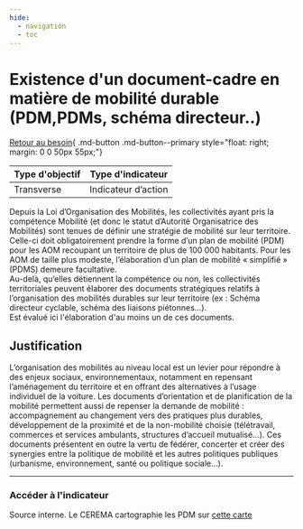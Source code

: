 ```yaml
---
hide:
  - navigation
  - toc
---
```


# Existence d'un document-cadre en matière de mobilité durable (PDM,PDMs, schéma directeur..)

[Retour au besoin](https://konsilion.github.io/diag360/pages/besoins/bi3){ .md-button .md-button--primary style="float: right; margin: 0 0 50px 55px;"}

|Type d'objectif|Type d'indicateur|
|--|--|
|Transverse|Indicateur d’action|

Depuis la Loi d’Organisation des Mobilités, les collectivités ayant pris la compétence Mobilité (et donc le statut d’Autorité Organisatrice des Mobilités) sont tenues de définir une stratégie de mobilité sur leur territoire. Celle-ci doit obligatoirement prendre la forme d’un plan de mobilité (PDM) pour les AOM recoupant un territoire de plus de 100 000 habitants. Pour les AOM de taille plus modeste, l’élaboration d’un plan de mobilité « simplifié » (PDMS) demeure facultative.  
Au-delà, qu’elles détiennent la compétence ou non, les collectivités territoriales peuvent élaborer des documents stratégiques relatifs à l’organisation des mobilités durables sur leur territoire (ex : Schéma directeur cyclable, schéma des liaisons piétonnes…).  
Est évalué ici l'élaboration d'au moins un de ces documents.  

## Justification

L’organisation des mobilités au niveau local est un levier pour répondre à des enjeux sociaux, environnementaux, notamment en repensant l’aménagement du territoire et en offrant des alternatives à l’usage individuel de la voiture. Les documents d’orientation et de planification de la mobilité permettent aussi de repenser la demande de mobilité : accompagnement au changement vers des pratiques plus durables, développement de la proximité et de la non-mobilité choisie (télétravail, commerces et services ambulants, structures d’accueil mutualisé…). Ces documents présentent en outre la vertu de fédérer, concerter et créer des synergies entre la politique de mobilité et les autres politiques publiques (urbanisme, environnement, santé ou politique sociale...).

---

### Accéder à l'indicateur

Source interne.
Le CEREMA cartographie les PDM sur [cette carte](https://plans-mobilite.cerema.fr/caracteristiques)